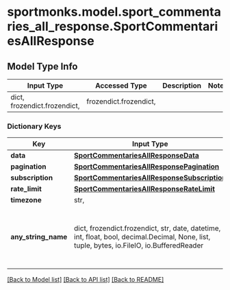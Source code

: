 # sportmonks.model.sport_commentaries_all_response.SportCommentariesAllResponse

## Model Type Info
Input Type | Accessed Type | Description | Notes
------------ | ------------- | ------------- | -------------
dict, frozendict.frozendict,  | frozendict.frozendict,  |  | 

### Dictionary Keys
Key | Input Type | Accessed Type | Description | Notes
------------ | ------------- | ------------- | ------------- | -------------
**data** | [**SportCommentariesAllResponseData**](SportCommentariesAllResponseData.md) | [**SportCommentariesAllResponseData**](SportCommentariesAllResponseData.md) |  | [optional] 
**pagination** | [**SportCommentariesAllResponsePagination**](SportCommentariesAllResponsePagination.md) | [**SportCommentariesAllResponsePagination**](SportCommentariesAllResponsePagination.md) |  | [optional] 
**subscription** | [**SportCommentariesAllResponseSubscription**](SportCommentariesAllResponseSubscription.md) | [**SportCommentariesAllResponseSubscription**](SportCommentariesAllResponseSubscription.md) |  | [optional] 
**rate_limit** | [**SportCommentariesAllResponseRateLimit**](SportCommentariesAllResponseRateLimit.md) | [**SportCommentariesAllResponseRateLimit**](SportCommentariesAllResponseRateLimit.md) |  | [optional] 
**timezone** | str,  | str,  |  | [optional] 
**any_string_name** | dict, frozendict.frozendict, str, date, datetime, int, float, bool, decimal.Decimal, None, list, tuple, bytes, io.FileIO, io.BufferedReader | frozendict.frozendict, str, BoolClass, decimal.Decimal, NoneClass, tuple, bytes, FileIO | any string name can be used but the value must be the correct type | [optional]

[[Back to Model list]](../../README.md#documentation-for-models) [[Back to API list]](../../README.md#documentation-for-api-endpoints) [[Back to README]](../../README.md)

